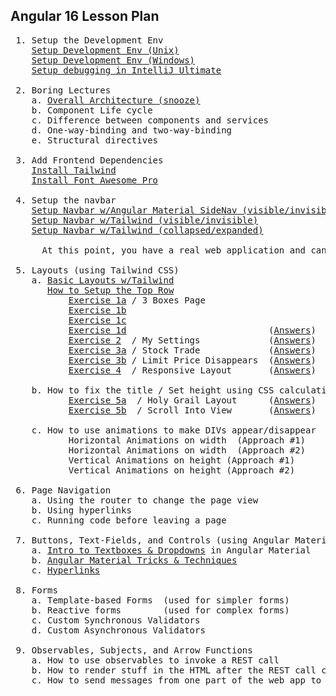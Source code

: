 Angular 16 Lesson Plan
-----------------------

<pre>
 1. Setup the Development Env
    <a href="https://docs.google.com/document/d/1-vutLIaIN0A3WDm0P4gf9yFRLNyVVX8s2RZLWrbdT-o/edit">Setup Development Env (Unix)</a>
    <a href="https://docs.google.com/document/d/1-vutLIaIN0A3WDm0P4gf9yFRLNyVVX8s2RZLWrbdT-o/edit">Setup Development Env (Windows)</a>
    <a href="https://github.com/traderres/webClass/blob/master/learnAngular/lessons_Angular16/howToDebugExistingWebapp.txt">Setup debugging in IntelliJ Ultimate</a>

 2. Boring Lectures
    a. <a href="https://github.com/traderres/webClass/blob/master/learnAngular/lessons_Angular16/lectures/boring.lecture.overallArchitecture.txt">Overall Architecture (snooze)</a>
    b. Component Life cycle
    c. Difference between components and services
    d. One-way-binding and two-way-binding
    e. Structural directives

 3. Add Frontend Dependencies
    <a href="https://github.com/traderres/webClass/blob/master/learnAngular/lessons_Angular16/lesson03_installTailwind.txt">Install Tailwind</a>
    <a href="https://github.com/traderres/webClass/blob/master/learnAngular/lessons_Angular16/lesson04_installFontAwesome.txt">Install Font Awesome Pro</a>

 4. Setup the navbar
    <a href="https://github.com/traderres/webClass/blob/master/learnAngular/lessons_Angular16/lesson05a_setupNavBarWithAngularMaterialSideNav.txt">Setup Navbar w/Angular Material SideNav (visible/invisible)</a>
    <a href="https://github.com/traderres/webClass/blob/master/learnAngular/lessons_Angular16/lesson05b_setupNavBarUsingTailWind.txt">Setup Navbar w/Tailwind (visible/invisible)</a>
    <a href="https://github.com/traderres/webClass/blob/master/learnAngular/lessons_Angular16/lesson05c_setupNavBarUsingTailWindAlwaysVisible.txt">Setup Navbar w/Tailwind (collapsed/expanded)</a>

      At this point, you have a real web application and can start adding page views
    
 5. Layouts (using Tailwind CSS)
    a. <a href="https://github.com/traderres/webClass/blob/master/learnAngular/lessons_Angular16/lectures/boring.lecture.basic.layouts.txt">Basic Layouts w/Tailwind</a>            
       <a href="https://github.com/traderres/webClass/blob/master/learnAngular/lessons_Angular16/howToSetupTopRow.txt">How to Setup the Top Row</a>
           <a href="https://github.com/traderres/webClass/blob/master/learnAngular/lessons_Angular16/exercises/tailwind.exercise01a.question.txt">Exercise 1a</a> / 3 Boxes Page
           <a href="https://github.com/traderres/webClass/blob/master/learnAngular/lessons_Angular16/exercises/tailwind.exercise01b.question.txt">Exercise 1b</a>
           <a href="https://github.com/traderres/webClass/blob/master/learnAngular/lessons_Angular16/exercises/tailwind.exercise01c.question.txt">Exercise 1c</a>
           <a href="https://github.com/traderres/webClass/blob/master/learnAngular/lessons_Angular16/exercises/tailwind.exercise01d.question.txt">Exercise 1d</a>                           (<a href="https://github.com/traderres/webClass/blob/master/learnAngular/lessons_Angular16/exercises/tailwind.exercise01d.answers.txt">Answers</a>)
           <a href="https://github.com/traderres/webClass/blob/master/learnAngular/lessons_Angular16/exercises/tailwind.exercise02.my-settings.question.txt">Exercise 2</a>  / My Settings             (<a href="https://github.com/traderres/webClass/blob/master/learnAngular/lessons_Angular16/exercises/tailwind.exercise02.my-settings.answers.txt">Answers</a>)
           <a href="https://github.com/traderres/webClass/blob/master/learnAngular/lessons_Angular16/exercises/tailwind.exercise03a.stock-trade.question.txt">Exercise 3a</a> / Stock Trade             (<a href="https://github.com/traderres/webClass/blob/master/learnAngular/lessons_Angular16/exercises/tailwind.exercise03a.stock-trade.answers.txt">Answers</a>)
           <a href="https://github.com/traderres/webClass/blob/master/learnAngular/lessons_Angular16/exercises/tailwind.exercise03b.stock-trade.question.txt">Exercise 3b</a> / Limit Price Disappears  (<a href="https://github.com/traderres/webClass/blob/master/learnAngular/lessons_Angular16/exercises/tailwind.exercise03b.stock-trade.answers.txt">Answers</a>)
           <a href="https://github.com/traderres/webClass/blob/master/learnAngular/lessons_Angular16/exercises/tailwind.exercise04.responsive.layout.question.txt">Exercise 4</a>  / Responsive Layout       (<a href="https://github.com/traderres/webClass/blob/master/learnAngular/lessons_Angular16/exercises/tailwind.exercise04.responsive.layout.answers.txt">Answers</a>)

    b. How to fix the title / Set height using CSS calculations
           <a href="https://github.com/traderres/webClass/blob/master/learnAngular/lessons_Angular16/exercises/tailwind.exercise05a.holy-grail.question.txt">Exercise 5a</a>  / Holy Grail Layout      (<a href="https://github.com/traderres/webClass/blob/master/learnAngular/lessons_Angular16/exercises/tailwind.exercise05a.holy-grail.answers.txt">Answers</a>)
           <a href="https://github.com/traderres/webClass/blob/master/learnAngular/lessons_Angular16/exercises/tailwind.exercise05b.scroll-into-view.question.txt">Exercise 5b</a>  / Scroll Into View       (<a href="https://github.com/traderres/webClass/blob/master/learnAngular/lessons_Angular16/exercises/tailwind.exercise05b.scroll-into-view.answers.txt">Answers</a>)

    c. How to use animations to make DIVs appear/disappear
           Horizontal Animations on width  (Approach #1)
           Horizontal Animations on width  (Approach #2)
           Vertical Animations on height (Approach #1)
           Vertical Animations on height (Approach #2)

 6. Page Navigation
    a. Using the router to change the page view
    b. Using hyperlinks
    c. Running code before leaving a page

 7. Buttons, Text-Fields, and Controls (using Angular Material)
    a. <a href="https://github.com/traderres/webClass/blob/master/learnAngular/lessons_Angular16/lectures/boring.lecture.dropdowns.and.textboxes.txt">Intro to Textboxes & Dropdowns</a> in Angular Material
    b. <a href="https://github.com/traderres/webClass/blob/master/learnAngular/lessons_Angular16/lectures/boring.lecture.angular.tricks.and.techniques.txt">Angular Material Tricks & Techniques</a>
    c. <a href="https://github.com/traderres/webClass/blob/master/learnAngular/lessons_Angular16/howToAddHyperlinks.txt">Hyperlinks</a>
    
 8. Forms
    a. Template-based Forms  (used for simpler forms)
    b. Reactive forms        (used for complex forms)
    c. Custom Synchronous Validators
    d. Custom Asynchronous Validators
 
 9. Observables, Subjects, and Arrow Functions
    a. How to use observables to invoke a REST call
    b. How to render stuff in the HTML after the REST call comes back
    c. How to send messages from one part of the web app to another
</pre>